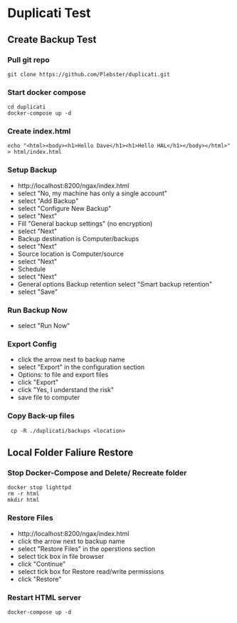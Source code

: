 # Duplicati Test
## Create Backup Test
### Pull git repo
    git clone https://github.com/Plebster/duplicati.git
### Start docker compose
    cd duplicati
    docker-compose up -d
### Create index.html
    echo "<html><body><h1>Hello Dave</h1><h1>Hello HAL</h1></body></html>" > html/index.html
### Setup Backup
 - http://localhost:8200/ngax/index.html
 - select "No, my machine has only a single account"
 - select "Add Backup"
 - select "Configure New Backup"
 - select "Next"
 - Fill "General backup settings" (no encryption)
 - select "Next"
 - Backup destination is Computer/backups
 - select "Next"
 - Source location is Computer/source
 - select "Next"
 - Schedule
 - select "Next"
 - General options Backup retention select "Smart backup retention"
 - select "Save"
### Run Backup Now
- select  "Run Now" 
### Export Config
- click the arrow next to backup name
- select "Export" in the configuration section
- Options: to file and export files
- click "Export"
- click "Yes, I understand the risk"
- save file to computer
### Copy Back-up files
     cp -R ./duplicati/backups <location>
## Local Folder Faliure Restore
### Stop Docker-Compose and Delete/ Recreate folder
    docker stop lighttpd
    rm -r html
    mkdir html
### Restore Files
 - http://localhost:8200/ngax/index.html
- click the arrow next to backup name
- select "Restore Files" in the operstions section
- select tick box in file browser
- click "Continue"
- select tick box for Restore read/write permissions
- click "Restore"
### Restart HTML server
    docker-compose up -d
